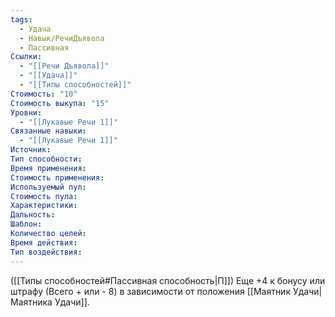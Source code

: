 ```yaml
---
tags:
  - Удача
  - Навык/РечиДъявола
  - Пассивная
Ссылки:
  - "[[Речи Дъявола]]"
  - "[[Удача]]"
  - "[[Типы способностей]]"
Стоимость: "10"
Стоимость выкупа: "15"
Уровни:
  - "[[Лукавые Речи 1]]"
Связанные навыки:
  - "[[Лукавые Речи 1]]"
Источник:
Тип способности:
Время применения:
Стоимость применения:
Используемый пул:
Стоимость пула:
Характеристики:
Дальность:
Шаблон:
Количество целей:
Время действия:
Тип воздействия:
---
```

([[Типы способностей#Пассивная способность|П]]) Еще +4 к бонусу или штрафу (Всего + или - 8) в зависимости от положения [[Маятник Удачи|Маятника Удачи]].